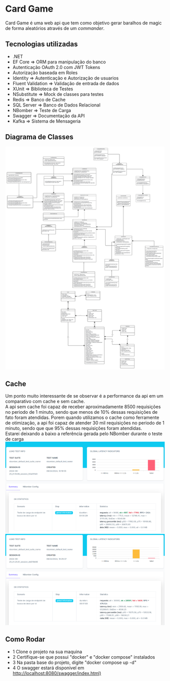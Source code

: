 # Card Game

Card Game é uma web api que tem como objetivo gerar baralhos de magic de forma aleatórios através de um *commander*.

## Tecnologias utilizadas
- .NET
- EF Core => ORM para manipulação do banco
- Autenticação OAuth 2.0 com JWT Tokens
- Autorização baseada em Roles
- Identity => Autenticação e Autorização de usuarios
- Fluent Validation => Validação de entrada de dados
- XUnit => Biblioteca de Testes
- NSubstitute => Mock de classes para testes
- Redis => Banco de Cache
- SQL Server => Banco de Dados Relacional
- NBomber => Teste de Carga
- Swagger => Documentação da API
- Kafka => Sistema de Mensageria

## Diagrama de Classes
![Diagrama de classes](./Documentation/classDiagram.jpeg)

## Cache
Um ponto muito interessante de se observar é a performance da api em um comparativo com cache e sem cache. <br>
A api sem cache foi capaz de receber aproximadamente 8500 requisições no periodo de 1 minuto, sendo que menos de 10% dessas requisições de fato foram atendidas.
Porem quando utilizamos o cache como ferramente de otimização, a api foi capaz de atender 30 mil requisições no periodo de 1 minuto, sendo que que 95% dessas requisições foram atendidas.<br>
Estarei deixando a baixo a referência gerada pelo NBomber durante o teste de carga
![Teste de carga sem cache](./Documentation/testeDeCargaSemCache.png)
![Teste de carga com cache](./Documentation/testeDeCargaComCache.png)

## Como Rodar
- 1 Clone o projeto na sua maquina
- 2 Certifique-se que possui "docker" e "docker compose" instalados
- 3 Na pasta base do projeto, digite "docker compose up -d"
- 4 O swagger estará disponivel em [http://localhost:8080/swagger/index.html)](http://localhost:8080/swagger/index.html)

